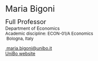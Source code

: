 <span style="font-size: 20pt; color: var(--global-theme-color);"> Maria Bigoni </span>

<span style="font-size: 15pt;"> Full Professor </span> <br> Department of Economics <br> <span style="font-size: 10pt;"> Academic discipline: ECON-01/A Economics </span> <br> <span style="font-size: 10pt;"> <i class="fa-solid fa-location-dot"></i> &nbsp;Bologna, Italy</span>

[<i class="fa-solid fa-envelope"></i> &nbsp;maria.bigoni@unibo.it](mailto:maria.bigoni@unibo.it) <br>
[<i class="fa-solid fa-building-columns"></i> UniBo website](https://www.unibo.it/sitoweb/maria.bigoni/en)
